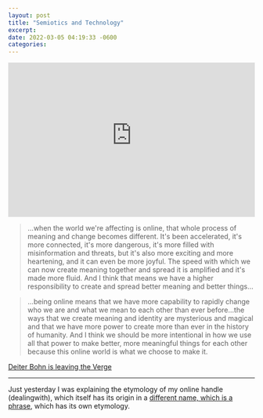 ```yaml
---
layout: post
title: "Semiotics and Technology"
excerpt: 
date: 2022-03-05 04:19:33 -0600
categories: 
---
```


<iframe width="100%" height="315" src="https://www.youtube-nocookie.com/embed/RznEIlnzLxQ?start=166" title="YouTube video player" frameborder="0" allow="accelerometer; autoplay; clipboard-write; encrypted-media; gyroscope; picture-in-picture" allowfullscreen></iframe>

> ...when the world we're affecting is online, that whole process of meaning and change becomes different. It's been accelerated, it's more connected, it's more dangerous, it's more filled with misinformation and threats, but it's also more exciting and more heartening, and it can even be more joyful. The speed with which we can now create meaning together and spread it is amplified and it's made more fluid. And I think that means we have a higher responsibility to create and spread better meaning and better things...

> ...being online means that we have more capability to rapidly change who we are and what we mean to each other than ever before...the ways that we create meaning and identity are mysterious and magical and that we have more power to create more than ever in the history of humanity. And I think we should be more intentional in how we use all that power to make better, more meaningful things for each other because this online world is what we choose to make it. 

[Deiter Bohn is leaving the Verge](https://www.youtube.com/watch?v=RznEIlnzLxQ&t=551)

---

Just yesterday I was explaining the etymology of my online handle (dealingwith), which itself has its origin in a [different name, which is a phrase]({{site.url}}/music/#dealing-with-madness), which has its own etymology. 
